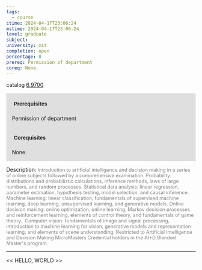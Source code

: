 ```yaml
---
tags:
  - course
ctime: 2024-04-17T23:06:24
mstime: 2024-04-17T23:06:24
level: graduate
subject: 
university: mit
completion: open
percentage: 0
prereq: Permission of department
coreq: None.
---
```


catalog [6.9700](http://student.mit.edu/catalog/m6e.html#6.9700)

<span style="display: block; padding: 15px; background-color: rgb(100, 100, 100, 0.2);"><font id="m_prereq3452_0" style="display: block; font-family: Arial, sans-serif; font-weight: bold; padding: 5px">Prerequisites</font><br><span id="prereq3452_0">Permission of department</span></span>
<span style="display: block; padding: 15px; background-color: rgb(100, 100, 100, 0.2);"><font id="m_coreq3452_0" style="display: block; font-family: Arial, sans-serif; font-weight: bold; padding: 5px">Corequisites</font><br><span id="coreq3452_0">None.</span></span>

<font style="">Description:</font>
<font style="color: grey; font-size: 0.8rem;">Introduction to artificial intelligence and decision making in a series of online subjects followed by a comprehensive examination. Probability: distributions and probabilistic calculations, inference methods, laws of large numbers, and random processes. Statistical data analysis: linear regression, parameter estimation, hypothesis testing, model selection, and causal inference. Machine learning: linear classification, fundamentals of supervised machine learning, deep learning, unsupervised learning, and generative models. Online decision making: online optimization, online learning, Markov decision processes and reinforcement learning, elements of control theory, and fundamentals of game theory.  Computer vision: fundamentals of image and signal processing, introduction to machine learning for vision, generative models and representation learning, and elements of scene understanding. Restricted to Artificial Intelligence and Decision Making MicroMasters Credential holders in the AI+D Blended Master's program.</font>



---

<< HELLO, WORLD >>
